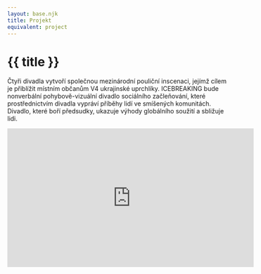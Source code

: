 ```yaml
---
layout: base.njk
title: Projekt
equivalent: project
---
```


# {{ title }}

Čtyři divadla vytvoří společnou mezinárodní pouliční inscenaci, jejímž cílem je přiblížit místním občanům V4 ukrajinské uprchlíky. ICEBREAKING bude nonverbální pohybově-vizuální divadlo sociálního začleňování, které prostřednictvím divadla vypráví příběhy lidí ve smíšených komunitách. Divadlo, které boří předsudky, ukazuje výhody globálního soužití a sbližuje lidi. 

<iframe width="560" height="315" src="https://www.youtube.com/embed/DZLQ-Eiap34" title="YouTube video player" frameborder="0" allow="accelerometer; autoplay; clipboard-write; encrypted-media; gyroscope; picture-in-picture; web-share" allowfullscreen></iframe>